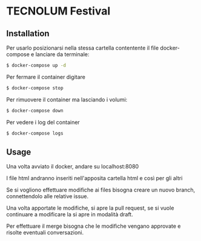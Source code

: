 # TECNOLUM Festival

## Installation

Per usarlo posizionarsi nella stessa cartella contentente il file docker-compose e lanciare da terminale:
```bash
$ docker-compose up -d 
```
Per fermare il container digitare
```bash
$ docker-compose stop
```
Per rimuovere il container ma lasciando i volumi:
```bash
$ docker-compose down
```
Per vedere i log del container
```bash
$ docker-compose logs
```

## Usage

Una volta avviato il docker, andare su localhost:8080 

I file html andranno inseriti nell'apposita cartella html e così per gli altri 

Se si vogliono effettuare modifiche ai files bisogna creare un nuovo branch, connettendolo alle relative issue.

Una volta apportate le modifiche, si apre la pull request, se si vuole continuare a modificare la si apre in modalità draft.

Per effettuare il merge bisogna che le modifiche vengano approvate e risolte eventuali conversazioni.

